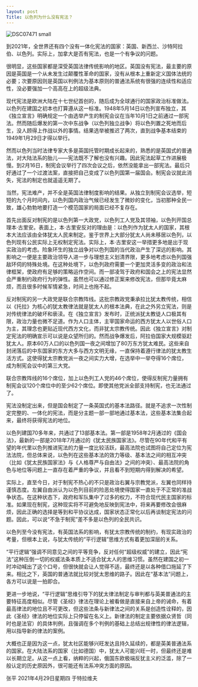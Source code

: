 ```yaml
---
layout: post
Title: 以色列为什么没有宪法？
---
```


![DSC07471 small](https://user-images.githubusercontent.com/92327811/137017345-7dbd54fb-b858-48fe-814a-c30b54885c03.jpg)

到2021年，全世界还有四个没有一体化宪法的国家：英国、新西兰、沙特阿拉伯、以色列。实际上，加拿大是否有宪法，也是一个有争议的问题。

很明显，这些国家都是深受英国法律传统影响的地区。英国没有宪法，最主要的原因是英国是一个从未发生过颠覆性革命的国家，没有从根本上重新定义国体法统的必要；次要原因则是英国以判例法为基本原则的普通法系统有很强的连续性和适应性，没必要强加一个高高在上的超级法典。

现代宪法是欧洲大陆在十七世纪首创的，随后成为全球通行的国家政治标准做法。以色列在建国之初本也打算遵从这一标准。1948年5月14日以色列宣布独立，其《独立宣言》明确规定一个由选举产生的制宪会议在当年10月1日之前通过一部宪法。然而随后爆发的第一次中东战争（以色列独立战争）将以色列置之死地而后生，没人顾得上作战以外的事情。结果选举被推迟了两次，直到战争基本结束的1949年1月29日才得以举行。

然而以色列当时法律专家大多是英国托管时期成长起来的，熟悉的是英国式的普通法，对大陆法系的胎儿——宪法既不了解也没有兴趣。因此宪法起草工作进展极慢。到2月16日，制宪会议举行了四次会议之后，依然没能拿出一部宪法。最后只好通过了一个过渡法案，直接把自己变成了以色列国第一届国会。制宪会议就此消失，宪法的制定也就遥遥无期了。

当然，宪法难产，并不全是英国法律制度影响的结果。从独立到制宪会议选举，短短的九个月时间内，以色列国内政治气候已经发生了微妙的变化，当初那种全民一致，雄心勃勃地要打造一个模范国家的局面已经不复存在。

首先出面反对制宪的是以色列第一大政党，以色列工人党及其领袖，以色列开国总理本·古里安。表面上，本·古里安反对的理由是：以色列作为犹太人的国家，其根本大法应该由全体犹太人民来制定。鉴于世界上大部分犹太人尚未移居以色列，以色列现有公民实际上无权制定宪法。实际上，本·古里安这一举措更多地是出于现实政治的考虑。险象环生的独立战争对以色列国的当代政治产生了深远的影响。其影响之一便是主要政治领导人进一步与理想主义划清界限，更多地考虑以色列国强敌环伺的特殊处境。在这种处境下，以色列政府需要一个更加灵活多变的政治和法律框架，使政府有足够的策略运作空间。而一部凌驾于政府和国会之上的宪法显然会严重制约政府行为的弹性。虽然也可以通过修正案来修改宪法，但那毕竟太麻烦，而且很多时候军情紧急，时间上也拖不起。

反对制宪的另一大政党是联合宗教阵线。这批宗教政党秉承拉比犹太教传统，相信以《托拉》为核心的犹太教律法就是犹太人的根本法典，在此之外另立宪法，则是对传统律法的破坏和亵渎。在《独立宣言》发布时，正统派犹太教徒人口极其有限，政治力量也微不足道。作为人口主体，主宰国家命运的西方犹太人以世俗人口为主，其理念也更贴近现代西方文化，而非犹太宗教传统。因此《独立宣言》对制定宪法的明确宣示可以说是众望所归的。然而战争爆发后，阿拉伯国家大规模驱赶犹太人。原本60万人口的以色列国一夜之间增加了80万东方犹太难民。这些来自封闭落后的中东国家的东方大多与西方文明无缘，一直保持着遵行律法的犹太教生活方式。这使得犹太宗教党派一夜之间实力大增，在选举中一举夺得16个席位，成为制宪会议中的第三大党。

联合宗教阵线的16个席位，加上以色列工人党的46个席位，使得反制宪力量拥有制宪会议120个席位中的至少62个席位。即使其他党派全部支持制宪，也无法通过了。

宪法没制定出来，但是国会制定了一条英国式的基本法路径。就是不追求一次性制定完整的、一体化的宪法，而是分主题一部一部地通过基本法，这些基本法集合起来，最终将获得宪法的地位。

以色列建国70多年来，共通过了13部基本法。第一部是1958年2月通过的《国会法》，最新的一部是2018年7月通过的《犹太民族国家法》。尽管在90年代和平有望的年代里以色列推进宪法的力量一度比较活跃，最高法院也试图将自己定位为宪法法院，但总体来说，以色列在这些基本法的效力等级、基本法之间的相互冲突（比如《犹太民族国家法》与《人格尊严与自由法》之间的冲突）、最高法院的角色与地位等问题上一直存在着严重的争议，并且看不到短期内得到解决的希望。

实际上，直至今日，对于制宪不热心的不只是政治右翼与宗教党派，左翼也同样持谨慎态度。左翼自由派认为以色列目前的险恶处境使得国家一直处于不正常的准战争状态。在这种状态下，政府和军队集中了过多的权力，不符合现代民主国家的标准。如果现在制宪，这种现实将不可避免地反映到宪法中，将来再要修改会很麻烦，因此正确的选择是等到和平协议达成，国家状态正常化以后再谈制定宪法的问题。因此，可以说“不急于制宪”差不多是以色列的全民共识。

以色列至今没有宪法，有英国法系的影响，有犹太宗教传统的制约，有现实政治的考量，但根本上说，与犹太传统的“平行逻辑”思维方式有着更加深层的关系。

“平行逻辑”强调不同意见之间的平等竞争，反对任何“超级权威”的建立，因此“宪法”这种压倒一切的权威法条本质上不适合犹太人的思维习惯。虽然在建国之初一时冲动喊出了这个口号，但很快就会让人觉得不适，最终还是以各种借口拖延了下来。相比之下，英国的普通法就比较对犹太思维的路子。因此在“基本法”问题上，各方可以说是一拍即合。

更进一步地说，“平行逻辑”思维引导下的犹太律法制定与审判都与英美普通法的主要特征高度相似。尽管《圣经》律法在理论上被看做是直接来自上帝的诫命，有着最高律法的地位且不可更改，但这些法条与新律法之间的关系是创造性诠释的，因此《圣经》律法的地位实际上只停留在名义上。新律法的制定主要依据众贤哲（同时也是法官）的具体判例，且强调在多个判例的基础上总结出规律性的律法逻辑，用以指导新的律法的案例。

大概也正是因为这一点，犹太社区能够兴旺发达且持久延续的，都是英美普通法系的国家。在大陆法系的国家（比如德国）中，犹太人可能兴旺一时，但最终还是难以长期立足。从这一点上看，纳粹的兴起，俄国东欧极端反犹主义的泛滥，除了一般认定的历史原因外，很可能还有法系冲突方面的原因。

张平 2021年4月29日星期四 于特拉维夫
